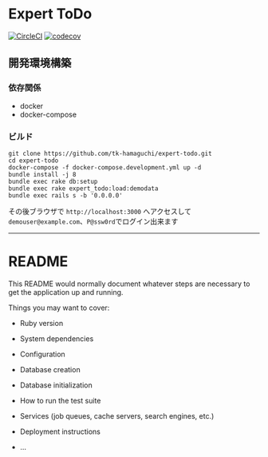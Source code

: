 Expert ToDo
========


[![CircleCI](https://circleci.com/gh/tk-hamaguchi/expert-todo.svg?style=svg)](https://circleci.com/gh/tk-hamaguchi/expert-todo)
[![codecov](https://codecov.io/gh/tk-hamaguchi/expert-todo/branch/develop/graph/badge.svg)](https://codecov.io/gh/tk-hamaguchi/expert-todo)


開発環境構築
--------

### 依存関係

* docker
* docker-compose

### ビルド

```
git clone https://github.com/tk-hamaguchi/expert-todo.git
cd expert-todo
docker-compose -f docker-compose.development.yml up -d
bundle install -j 8
bundle exec rake db:setup
bundle exec rake expert_todo:load:demodata 
bundle exec rails s -b '0.0.0.0'
```

その後ブラウザで `http://localhost:3000` へアクセスして `demouser@example.com`、`P@ssw0rd`でログイン出来ます





--------

# README

This README would normally document whatever steps are necessary to get the
application up and running.

Things you may want to cover:

* Ruby version

* System dependencies

* Configuration

* Database creation

* Database initialization

* How to run the test suite

* Services (job queues, cache servers, search engines, etc.)

* Deployment instructions

* ...

